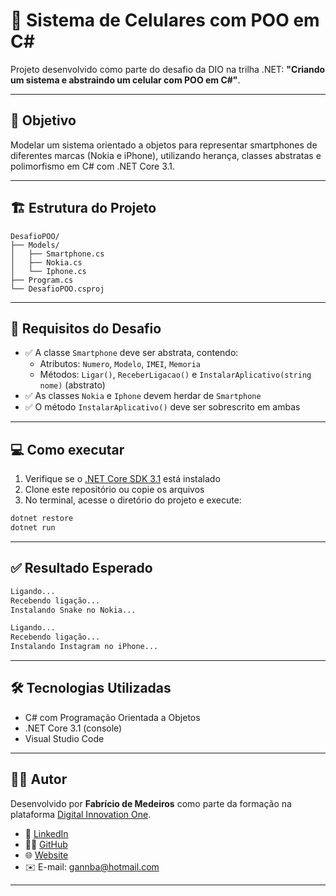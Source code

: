 
# 📱 Sistema de Celulares com POO em C#

Projeto desenvolvido como parte do desafio da DIO na trilha .NET: **"Criando um sistema e abstraindo um celular com POO em C#"**.

---

## 🧠 Objetivo

Modelar um sistema orientado a objetos para representar smartphones de diferentes marcas (Nokia e iPhone), utilizando herança, classes abstratas e polimorfismo em C# com .NET Core 3.1.

---

## 🏗 Estrutura do Projeto

```
DesafioPOO/
├── Models/
│   ├── Smartphone.cs
│   ├── Nokia.cs
│   └── Iphone.cs
├── Program.cs
└── DesafioPOO.csproj
```

---

## 📌 Requisitos do Desafio

- ✅ A classe `Smartphone` deve ser abstrata, contendo:
  - Atributos: `Numero`, `Modelo`, `IMEI`, `Memoria`
  - Métodos: `Ligar()`, `ReceberLigacao()` e `InstalarAplicativo(string nome)` (abstrato)
- ✅ As classes `Nokia` e `Iphone` devem herdar de `Smartphone`
- ✅ O método `InstalarAplicativo()` deve ser sobrescrito em ambas

---

## 💻 Como executar

1. Verifique se o [.NET Core SDK 3.1](https://dotnet.microsoft.com/download/dotnet/3.1) está instalado
2. Clone este repositório ou copie os arquivos
3. No terminal, acesse o diretório do projeto e execute:

```bash
dotnet restore
dotnet run
```

---

## ✅ Resultado Esperado

```txt
Ligando...
Recebendo ligação...
Instalando Snake no Nokia...

Ligando...
Recebendo ligação...
Instalando Instagram no iPhone...
```

---

## 🛠 Tecnologias Utilizadas

- C# com Programação Orientada a Objetos
- .NET Core 3.1 (console)
- Visual Studio Code

---

## 🧑‍💻 Autor

Desenvolvido por **Fabrício de Medeiros** como parte da formação na plataforma [Digital Innovation One](https://dio.me).

- 💼 [LinkedIn](https://www.linkedin.com/in/fabriciodemedeiros)  
- 🧑‍💻 [GitHub](https://github.com/fabriciodemedeiros)  
- 🌐 [Website](https://fasil.criarsite.online)  
- ✉️ E-mail: [gannba@hotmail.com](mailto:gannba@hotmail.com)

---
